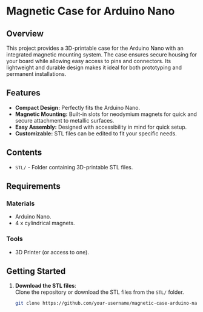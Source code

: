# Magnetic Case for Arduino Nano  

## Overview  
This project provides a 3D-printable case for the Arduino Nano with an integrated magnetic mounting system. The case ensures secure housing for your board while allowing easy access to pins and connectors. Its lightweight and durable design makes it ideal for both prototyping and permanent installations.  

## Features  
- **Compact Design:** Perfectly fits the Arduino Nano.  
- **Magnetic Mounting:** Built-in slots for neodymium magnets for quick and secure attachment to metallic surfaces.  
- **Easy Assembly:** Designed with accessibility in mind for quick setup.  
- **Customizable:** STL files can be edited to fit your specific needs.  

## Contents  
- `STL/` - Folder containing 3D-printable STL files.

## Requirements  
### Materials  
- Arduino Nano.  
- 4 x cylindrical magnets.  

### Tools  
- 3D Printer (or access to one).   

## Getting Started  
1. **Download the STL files**:  
   Clone the repository or download the STL files from the `STL/` folder.  
   ```bash
   git clone https://github.com/your-username/magnetic-case-arduino-nano.git
   ```

